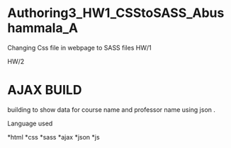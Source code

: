 # Authoring3_HW1_CSStoSASS_Abushammala_A

Changing Css file in webpage to SASS files HW/1


HW/2 

# AJAX BUILD
building to show data for course name and professor name using json .


Language used 

*html
*css
*sass
*ajax
*json
*js



